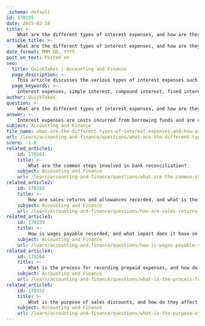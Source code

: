 ```yaml
---
_schema: default
id: 178155
date: 2025-02-18
title: >-
    What are the different types of interest expenses, and how are they recorded in accounting?
article_title: >-
    What are the different types of interest expenses, and how are they recorded in accounting?
date_format: MMM DD, YYYY
post_on_text: Posted on
seo:
  title: QuickTakes | Accounting and Finance
  page_description: >-
    This article discusses the various types of interest expenses such as simple, compound, fixed, variable, and accrued interest, and explains how these are recorded in accounting, including journal entries and their impact on financial statements.
  page_keywords: >-
    interest expenses, simple interest, compound interest, fixed interest, variable interest, accrued interest, accounting, financial management, journal entry, financial statements
author: QuickTakes
question: >-
    What are the different types of interest expenses, and how are they recorded in accounting?
answer: >-
    Interest expenses are costs incurred from borrowing funds and are classified as non-operating expenses in accounting. They reflect the interest due on various forms of debt, such as loans, bonds, lines of credit, or convertible debt. Here are the different types of interest expenses and how they are recorded in accounting:\n\n### Types of Interest Expenses\n\n1. **Simple Interest**: This is calculated as a percentage of the principal amount. It is straightforward and does not compound over time.\n\n2. **Compound Interest**: This type of interest is calculated on the initial principal and also on the accumulated interest from previous periods. It can lead to higher total interest expenses over time compared to simple interest.\n\n3. **Fixed Interest**: This type of interest remains constant throughout the life of the loan or debt instrument. It provides predictability in interest payments.\n\n4. **Variable Interest**: This interest rate can fluctuate based on market conditions or an index. It can lead to varying interest expenses over time.\n\n5. **Accrued Interest**: This refers to interest that has been incurred but not yet paid. It is recorded as a liability on the balance sheet until it is paid.\n\n### Recording Interest Expenses\n\nIn accounting, interest expenses are recorded under the accrual basis of accounting. This means that expenses are recognized when they are incurred, not necessarily when they are paid. Here’s how interest expenses are typically recorded:\n\n1. **Calculation**: At the end of the accounting period, the interest expense is calculated. For example, if a company has a loan of $50,000 with an annual interest rate of 12%, the monthly interest expense would be calculated as:\n   $$\n   \text{Interest Expense} = \frac{50,000 \times 12\%}{12} = 5,000\n   $$\n\n2. **Journal Entry**: The journal entry to record the interest expense at the end of the month would involve debiting the interest expense account and crediting the interest payable account:\n   ```plaintext\n   Debit: Interest Expense $5,000\n   Credit: Interest Payable $5,000\n   ```\n\n3. **Adjusting Entries**: If the interest has accrued but not yet been paid by the end of the accounting period, an adjusting entry is necessary to recognize the interest expense and the corresponding liability. This ensures that both total expenses and liabilities are accurately reflected in the financial statements.\n\n4. **Impact on Financial Statements**: Interest expenses are reported on the income statement, reducing net income. They also appear on the balance sheet as a liability until paid, affecting the company's financial ratios and overall financial health.\n\n### Conclusion\n\nUnderstanding the different types of interest expenses and their accounting treatment is crucial for effective financial management. Proper recording ensures compliance with accounting standards and provides stakeholders with an accurate picture of the company's financial obligations.
subject: Accounting and Finance
file_name: what-are-the-different-types-of-interest-expenses-and-how-are-they-recorded-in-accounting.md
url: /learn/accounting-and-finance/questions/what-are-the-different-types-of-interest-expenses-and-how-are-they-recorded-in-accounting
score: -1.0
related_article1:
    id: 178161
    title: >-
        What are the common steps involved in bank reconciliation?
    subject: Accounting and Finance
    url: /learn/accounting-and-finance/questions/what-are-the-common-steps-involved-in-bank-reconciliation
related_article2:
    id: 178163
    title: >-
        How are sales returns and allowances recorded, and what is their impact on financial statements?
    subject: Accounting and Finance
    url: /learn/accounting-and-finance/questions/how-are-sales-returns-and-allowances-recorded-and-what-is-their-impact-on-financial-statements
related_article3:
    id: 178159
    title: >-
        How is wages payable recorded, and what impact does it have on financial statements?
    subject: Accounting and Finance
    url: /learn/accounting-and-finance/questions/how-is-wages-payable-recorded-and-what-impact-does-it-have-on-financial-statements
related_article4:
    id: 178164
    title: >-
        What is the process for recording prepaid expenses, and how do they affect financial statements?
    subject: Accounting and Finance
    url: /learn/accounting-and-finance/questions/what-is-the-process-for-recording-prepaid-expenses-and-how-do-they-affect-financial-statements
related_article5:
    id: 178152
    title: >-
        What is the purpose of sales discounts, and how do they affect financial statements?
    subject: Accounting and Finance
    url: /learn/accounting-and-finance/questions/what-is-the-purpose-of-sales-discounts-and-how-do-they-affect-financial-statements
---
```


&nbsp;